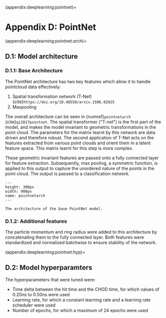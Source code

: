 (appendix:deeplearning:pointnet)=
# Appendix D: PointNet

(appendix:deeplearning:pointnet:arch)=
## D.1: Model architecture 

### D.1.1: Base Architecture

The PointNet architecture has two key features which allow it to handle pointcloud data effectively: 

1. Spatial transformation network (T-Net) {cite}`https://doi.org/10.48550/arxiv.1506.02025` 
2. Maxpooling

The overall architecture can be seen in {numref}`pointnetarch` {cite}`qi2017pointnet`. The spatial transformer ("T-net") is the first part of the model, and makes the model invariant to geometric transformations in the point cloud. The parameters for the matrix learnt by this network are data driven and therefore robust. The second application of T-Net acts on the features extracted from various point clouds and orient them in a latent feature space. This matrix learnt for this step is more complex. 

These geometric invariant features are passed onto a fully connected layer for feature extraction. Subsequently, max pooling, a symmetric function, is applied to this output to capture the unordered nature of the points in the point cloud. The output is passed to a classification network. 


```{figure} ../images/pointnetarch.png
---
height: 300px
width: 900px
name: pointnetarch
---

The architecture of the base PointNet model. 
```

### D.1.2: Additional features 

The particle momentum and ring radius were added to this architecture by concatenating them to the fully connected layer. Both features were standardized and normalized batchwise to ensure stability of the network. 

(appendix:deeplearning:pointnet:hyp)=
## D.2: Model hyperparamters 

The hyperparameters that were tuned were:

- Time delta between the hit time and the CHOD time, for which values of 0.20ns to 0.50ns were used
- Learning rate, for which a constant learning rate and a learning rate scheduler were used
- Number of epochs, for which a maximum of 24 epochs were used
